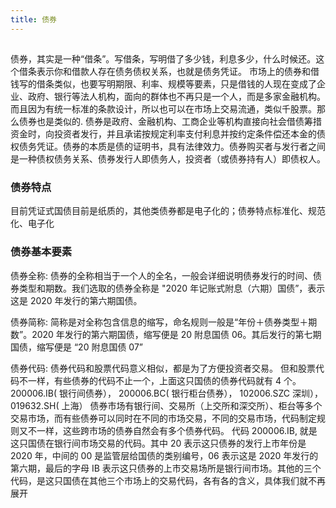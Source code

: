 ```yaml
---
title: 债券
---
```


##

债券，其实是一种“借条”。写借条，写明借了多少钱，利息多少，什么时候还。这个借条表示你和借款人存在债务债权关系，也就是债务凭证。
市场上的债券和借钱写的借条类似，也要写明期限、利率、规模等要素，只是借钱的人现在变成了企业、政府、银行等法人机构，面向的群体也不再只是一个人，而是多家金融机构。而且因为有统一标准的条款设计，所以也可以在市场上交易流通，类似千股票。那么债券也是类似的.
债券是政府、金融机构、工商企业等机构直接向社会借债筹措资金时，向投资者发行，并且承诺按规定利率支付利息并按约定条件偿还本金的债权债务凭证。债券的本质是债的证明书，具有法律效力。债券购买者与发行者之间是一种债权债务关系、债券发行人即债务人，投资者（或债券持有人）即债权人。

### 债券特点

目前凭证式国债目前是纸质的，其他类债券都是电子化的；债券特点标准化、规范化、电子化

### 债券基本要素

债券全称:
债券的全称相当于一个人的全名，一般会详细说明债券发行的时间、债券类型和期数。我们选取的债券全称是 "2020 年记账式附息（六期）国债”，表示这是 2020 年发行的第六期国债。

债券简称:
简称是对全称包含信息的缩写，命名规则一般是“年份＋债券类型＋期数”。2020 年发行的第六期国债，缩写便是 20 附息国债 06。其后发行的第七期国债，缩写便是 “20 附息国债 07”

债券代码:
债券代码和股票代码意义相似，都是为了方便投资者交易。
但和股票代码不一样，有些债券的代码不止一个，上面这只国债的债券代码就有 4 个。
200006.IB( 银行间债券）， 200006.BC( 银行柜台债券）， 102006.SZC 深圳），019632.SH( 上海）
债券市场有银行间、交易所（上交所和深交所）、柜台等多个交易市场，而有些债券可以同时在不同的市场交易，不同的交易市场，代码制定规则又不一样，这些跨市场的债券自然会有多个债券代码。
代码 200006.IB, 就是这只国债在银行间市场交易的代码。其中 20 表示这只债券的发行上市年份是 2020 年，中间的 00 是监管层给国债的类别编号，06 表示这是 2020 年发行的第六期，最后的字母 IB 表示这只债券的上市交易场所是银行间市场。其他的三个代码，是这只国债在其他三个市场上的交易代码，各有各的含义，具体我们就不再展开
